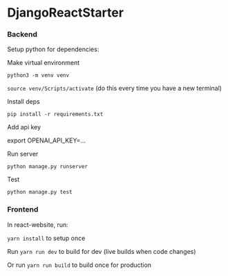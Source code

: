 # DjangoReactStarter
### Backend

Setup python for dependencies:

Make virtual environment

`python3 -m venv venv`

`source venv/Scripts/activate` (do this every time you have a new terminal)

Install deps

`pip install -r requirements.txt`

Add api key

export OPENAI_API_KEY=...

Run server

`python manage.py runserver`

Test

`python manage.py test`

### Frontend

In react-website, run:

`yarn install` to setup once

Run `yarn run dev` to build for dev (live builds when code changes)

Or run `yarn run build` to build once for production
